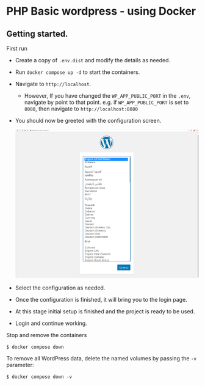 # PHP Basic wordpress - using Docker

## Getting started.

First run

* Create a copy of `.env.dist` and modify the details as needed.
* Run `docker compose up -d` to start the containers.
* Navigate to `http://localhost`. 
    * However, If you have changed the `WP_APP_PUBLIC_PORT` in the `.env`, navigate by point to that point. e.g. if `WP_APP_PUBLIC_PORT` is set to `8080`, then navigate to `http://localhost:8080`
* You should now be greeted with the configuration screen. 

    ![WP configuration screen](./docs/files/wp_config.jpg)
* Select the configuration as needed.
* Once the configuration is finished, it will bring you to the login page.
* At this stage initial setup is finished and the project is ready to be used.
* Login and continue working.

Stop and remove the containers

```
$ docker compose down
```

To remove all WordPress data, delete the named volumes by passing the `-v` parameter:
```
$ docker compose down -v
```